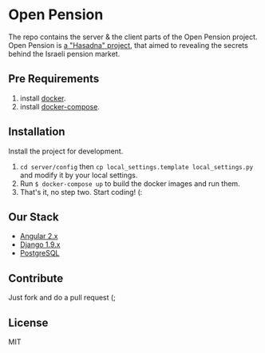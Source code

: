 # Open Pension
The repo contains the server & the client parts of the Open Pension project.
Open Pension is [a "Hasadna" project](hasadna.org.il), that aimed to revealing the secrets behind the Israeli pension market.

## Pre Requirements
1. install [docker](https://www.docker.com/).
2. install [docker-compose](https://docs.docker.com/compose/install/).

## Installation
Install the project for development.

1. `cd server/config` then `cp local_settings.template local_settings.py` and modify it by your local settings.
2. Run `$ docker-compose up` to build the docker images and run them.
3. That's it, no step two. Start coding! (:

## Our Stack
* [Angular 2.x](https://angularjs.org/)
* [Django 1.9.x](https://www.djangoproject.com/)
* [PostgreSQL](http://www.postgresql.org/)

## Contribute
Just fork and do a pull request (;

## License
MIT
